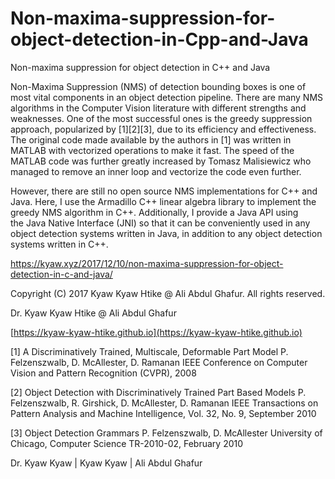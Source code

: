 # Non-maxima-suppression-for-object-detection-in-Cpp-and-Java
Non-maxima suppression for object detection in C++ and Java

Non-Maxima Suppression (NMS) of detection bounding boxes is one of most vital components in an object detection pipeline. There are many NMS algorithms in the Computer Vision literature with different strengths and weaknesses. One of the most successful ones is the greedy suppression approach, popularized by [1][2][3], due to its efficiency and effectiveness. The original code made available by the authors in [1] was written in MATLAB with vectorized operations to make it fast. The speed of the MATLAB code was further greatly increased by Tomasz Malisiewicz who managed to remove an inner loop and vectorize the code even further.

However, there are still no open source NMS implementations for C++ and Java. Here, I use the Armadillo C++ linear algebra library to implement the greedy NMS algorithm in C++. Additionally, I provide a Java API using the Java Native Interface (JNI) so that it can be conveniently used in any object detection systems written in Java, in addition to any object detection systems written in C++.

https://kyaw.xyz/2017/12/10/non-maxima-suppression-for-object-detection-in-c-and-java/

Copyright (C) 2017 Kyaw Kyaw Htike @ Ali Abdul Ghafur. All rights reserved.

Dr. Kyaw Kyaw Htike @ Ali Abdul Ghafur

[https://kyaw-kyaw-htike.github.io](https://kyaw-kyaw-htike.github.io)

[1] A Discriminatively Trained, Multiscale, Deformable Part Model
P. Felzenszwalb, D. McAllester, D. Ramanan
IEEE Conference on Computer Vision and Pattern Recognition (CVPR), 2008

[2] Object Detection with Discriminatively Trained Part Based Models
P. Felzenszwalb, R. Girshick, D. McAllester, D. Ramanan
IEEE Transactions on Pattern Analysis and Machine Intelligence, Vol. 32, No. 9, September 2010

[3] Object Detection Grammars
P. Felzenszwalb, D. McAllester
University of Chicago, Computer Science TR-2010-02, February 2010

Dr. Kyaw Kyaw | Kyaw Kyaw | Ali Abdul Ghafur
